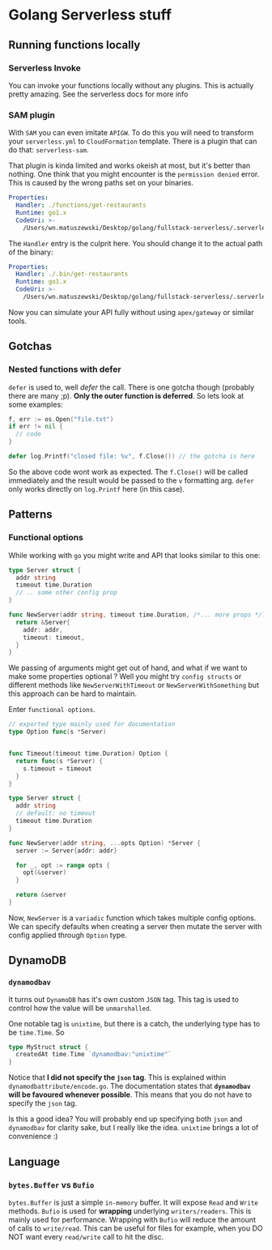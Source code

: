 # Golang Serverless stuff

## Running functions locally

### Serverless Invoke

You can invoke your functions locally without any plugins. This is actually pretty amazing.
See the serverless docs for more info

### SAM plugin

With `SAM` you can even imitate `APIGW`. To do this you will need to transform your `serverless.yml` to `CloudFormation` template. There is a plugin that can do that: `serverless-sam`.

That plugin is kinda limited and works okeish at most, but it's better than nothing.
One think that you might encounter is the `permission denied` error. This is caused by the wrong paths set on your binaries.

```yaml
Properties:
  Handler: ./functions/get-restaurants
  Runtime: go1.x
  CodeUri: >-
    /Users/wn.matuszewski/Desktop/golang/fullstack-serverless/.serverless/big-mouth.zip
```

The `Handler` entry is the culprit here. You should change it to the actual path of the binary:

```yaml
Properties:
  Handler: ./.bin/get-restaurants
  Runtime: go1.x
  CodeUri: >-
    /Users/wn.matuszewski/Desktop/golang/fullstack-serverless/.serverless/big-mouth.zip
```

Now you can simulate your API fully without using `apex/gateway` or similar tools.

## Gotchas

### Nested functions with defer

`defer` is used to, well _defer_ the call. There is one gotcha though (probably there are many ;p). **Only the outer function is deferred**. So lets look at some examples:

```go
f, err := os.Open("file.txt")
if err != nil {
  // code
}

defer log.Printf("closed file: %v", f.Close()) // the gotcha is here
```

So the above code wont work as expected. The `f.Close()` will be called immediately and the result would be passed to the `v` formatting arg. `defer` only works directly on `log.Printf` here (in this case).

## Patterns

### Functional options

While working with `go` you might write and API that looks similar to this one:

```go
type Server struct {
  addr string
  timeout time.Duration
  // .. some other config prop
}

func NewServer(addr string, timeout time.Duration, /*... more props */) *Server {
  return &Server{
    addr: addr,
    timeout: timeout,
  }
}
```

We passing of arguments might get out of hand, and what if we want to make some properties optional ?
Well you might try `config structs` or different methods like `NewServerWithTimeout` or `NewServerWithSomething` but this approach can be hard to maintain.

Enter `functional options`.

```go
// exported type mainly used for documentation
type Option func(s *Server)


func Timeout(timeout time.Duration) Option {
  return func(s *Server) {
    s.timeout = timeout
  }
}

type Server struct {
  addr string
  // default: no timeout
  timeout time.Duration
}

func NewServer(addr string, ...opts Option) *Server {
  server := Server{addr: addr}

  for _, opt := range opts {
    opt(&server)
  }

  return &server
}
```

Now, `NewServer` is a `variadic` function which takes multiple config options. We can specify defaults when creating a server then mutate the server with config applied through `Option` type.

## DynamoDB

### `dynamodbav`

It turns out `DynamoDB` has it's own custom `JSON` tag. This tag is used to control how the value will be `unmarshalled`.

One notable tag is `unixtime`, but there is a catch, the underlying type has to be `time.Time`. So

```go
type MyStruct struct {
  createdAt time.Time `dynamodbav:"unixtime"`
}
```

Notice that **I did not specify the `json` tag**. This is explained within `dynamodbattribute/encode.go`. The documentation states that **`dynamodbav` will be favoured whenever possible**. This means that you do not have to specify the `json` tag.

Is this a good idea? You will probably end up specifying both `json` and `dynamodbav` for clarity sake, but I really like the idea. `unixtime` brings a lot of convenience :)

## Language

### `bytes.Buffer` vs `Bufio`

`bytes.Buffer` is just a simple `in-memory` buffer. It will expose `Read` and `Write` methods.
`Bufio` is used for **wrapping** underlying `writers/readers`. This is mainly used for performance. Wrapping with `Bufio` will reduce the amount of calls to `write/read`. This can be useful for files for example, when you DO NOT want every `read/write` call to hit the disc.

```

```

